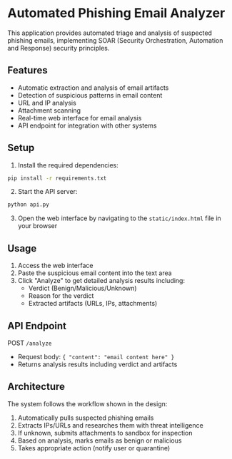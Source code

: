 # Automated Phishing Email Analyzer

This application provides automated triage and analysis of suspected phishing emails, implementing SOAR (Security Orchestration, Automation and Response) security principles.

## Features

- Automatic extraction and analysis of email artifacts
- Detection of suspicious patterns in email content
- URL and IP analysis
- Attachment scanning
- Real-time web interface for email analysis
- API endpoint for integration with other systems

## Setup

1. Install the required dependencies:
```bash
pip install -r requirements.txt
```

2. Start the API server:
```bash
python api.py
```

3. Open the web interface by navigating to the `static/index.html` file in your browser

## Usage

1. Access the web interface
2. Paste the suspicious email content into the text area
3. Click "Analyze" to get detailed analysis results including:
   - Verdict (Benign/Malicious/Unknown)
   - Reason for the verdict
   - Extracted artifacts (URLs, IPs, attachments)

## API Endpoint

POST `/analyze`
- Request body: `{ "content": "email content here" }`
- Returns analysis results including verdict and artifacts

## Architecture

The system follows the workflow shown in the design:
1. Automatically pulls suspected phishing emails
2. Extracts IPs/URLs and researches them with threat intelligence
3. If unknown, submits attachments to sandbox for inspection
4. Based on analysis, marks emails as benign or malicious
5. Takes appropriate action (notify user or quarantine)

